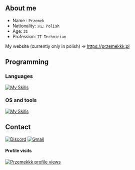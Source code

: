 ## About me
- Name : `Przemek`
- Nationality: `🇵🇱 Polish`
- Age: `21`
- Profession: `IT Technician`

My website (currently only in polish) => https://przemekkk.pl

## Programming

### Languages
[![My Skills](https://skillicons.dev/icons?i=cs,python,js,lua,html,css,dart)](https://skillicons.dev)

### OS and tools
[![My Skills](https://skillicons.dev/icons?i=windows,ubuntu,blender,visualstudio,vscode,git,obsidian,unity,sqlite)](https://skillicons.dev)

## Contact
[![Discord](https://img.shields.io/badge/Discord-5865F2?style=for-the-badge&logo=discord&logoColor=white)](https://discord.com/users/183242057882664961)
[![Gmail](https://img.shields.io/badge/Gmail-D14836?style=for-the-badge&logo=gmail&logoColor=white)](mailto:contact@przemekkk.pl)

#### Profile visits
[![Przemekkk profile views](https://u8views.com/api/v1/github/profiles/42695398/views/day-week-month-total-count.svg)](https://u8views.com/github/PrzemekkkYT)
